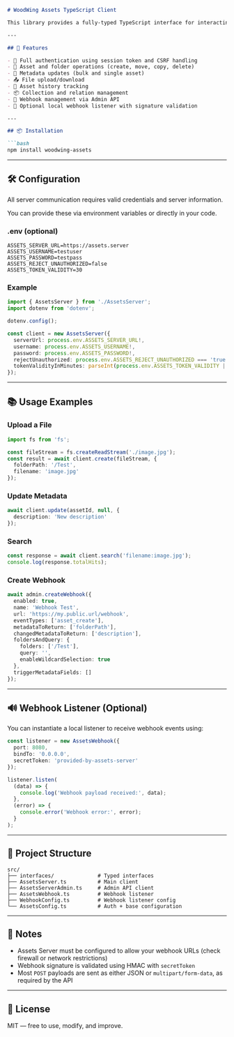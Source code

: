 ```markdown
# WoodWing Assets TypeScript Client

This library provides a fully-typed TypeScript interface for interacting with the [WoodWing Assets Server](https://www.woodwing.com/products/woodwing-assets), including asset management, metadata updates, history, authentication key management, and administrative operations such as webhook registration.

---

## 🚀 Features

- 🔐 Full authentication using session token and CSRF handling  
- 📁 Asset and folder operations (create, move, copy, delete)  
- 📝 Metadata updates (bulk and single asset)  
- 📤 File upload/download  
- 📜 Asset history tracking  
- 📦 Collection and relation management  
- 📡 Webhook management via Admin API  
- 🔔 Optional local webhook listener with signature validation  

---

## 📦 Installation

```bash
npm install woodwing-assets
```

---

## 🛠 Configuration

All server communication requires valid credentials and server information.

You can provide these via environment variables or directly in your code.

### .env (optional)

```dotenv
ASSETS_SERVER_URL=https://assets.server
ASSETS_USERNAME=testuser
ASSETS_PASSWORD=testpass
ASSETS_REJECT_UNAUTHORIZED=false
ASSETS_TOKEN_VALIDITY=30
```

### Example

```ts
import { AssetsServer } from './AssetsServer';
import dotenv from 'dotenv';

dotenv.config();

const client = new AssetsServer({
  serverUrl: process.env.ASSETS_SERVER_URL!,
  username: process.env.ASSETS_USERNAME!,
  password: process.env.ASSETS_PASSWORD!,
  rejectUnauthorized: process.env.ASSETS_REJECT_UNAUTHORIZED === 'true',
  tokenValidityInMinutes: parseInt(process.env.ASSETS_TOKEN_VALIDITY || '30')
});
```

---

## 📚 Usage Examples

### Upload a File

```ts
import fs from 'fs';

const fileStream = fs.createReadStream('./image.jpg');
const result = await client.create(fileStream, {
  folderPath: '/Test',
  filename: 'image.jpg'
});
```

### Update Metadata

```ts
await client.update(assetId, null, {
  description: 'New description'
});
```

### Search

```ts
const response = await client.search('filename:image.jpg');
console.log(response.totalHits);
```

### Create Webhook

```ts
await admin.createWebhook({
  enabled: true,
  name: 'Webhook Test',
  url: 'https://my.public.url/webhook',
  eventTypes: ['asset_create'],
  metadataToReturn: ['folderPath'],
  changedMetadataToReturn: ['description'],
  foldersAndQuery: {
    folders: ['/Test'],
    query: '',
    enableWildcardSelection: true
  },
  triggerMetadataFields: []
});
```

---

## 🔊 Webhook Listener (Optional)

You can instantiate a local listener to receive webhook events using:

```ts
const listener = new AssetsWebhook({
  port: 8080,
  bindTo: '0.0.0.0',
  secretToken: 'provided-by-assets-server'
});

listener.listen(
  (data) => {
    console.log('Webhook payload received:', data);
  },
  (error) => {
    console.error('Webhook error:', error);
  }
);
```

---


## 📁 Project Structure

```
src/
├── interfaces/              # Typed interfaces
├── AssetsServer.ts          # Main client
├── AssetsServerAdmin.ts     # Admin API client
├── AssetsWebhook.ts         # Webhook listener
├── WebhookConfig.ts         # Webhook listener config
└── AssetsConfig.ts          # Auth + base configuration
```

---

## 📌 Notes

- Assets Server must be configured to allow your webhook URLs (check firewall or network restrictions)
- Webhook signature is validated using HMAC with `secretToken`
- Most `POST` payloads are sent as either JSON or `multipart/form-data`, as required by the API

---

## 🔐 License

MIT — free to use, modify, and improve.
```
